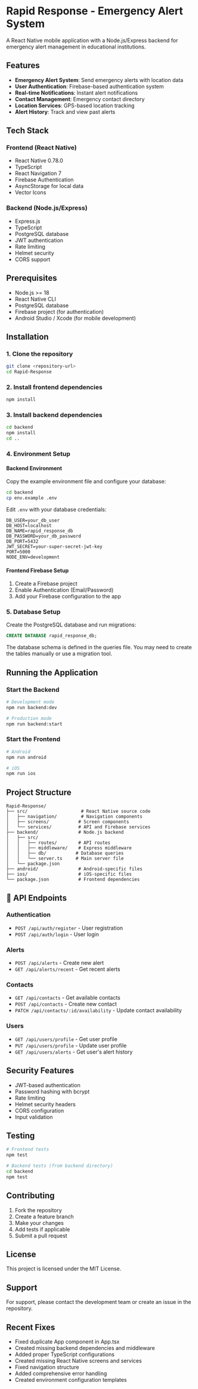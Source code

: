 # Rapid Response - Emergency Alert System

A React Native mobile application with a Node.js/Express backend for emergency alert management in educational institutions.

## Features

- **Emergency Alert System**: Send emergency alerts with location data
- **User Authentication**: Firebase-based authentication system
- **Real-time Notifications**: Instant alert notifications
- **Contact Management**: Emergency contact directory
- **Location Services**: GPS-based location tracking
- **Alert History**: Track and view past alerts

## Tech Stack

### Frontend (React Native)
- React Native 0.78.0
- TypeScript
- React Navigation 7
- Firebase Authentication
- AsyncStorage for local data
- Vector Icons

### Backend (Node.js/Express)
- Express.js
- TypeScript
- PostgreSQL database
- JWT authentication
- Rate limiting
- Helmet security
- CORS support

## Prerequisites

- Node.js >= 18
- React Native CLI
- PostgreSQL database
- Firebase project (for authentication)
- Android Studio / Xcode (for mobile development)

## Installation

### 1. Clone the repository
```bash
git clone <repository-url>
cd Rapid-Response
```

### 2. Install frontend dependencies
```bash
npm install
```

### 3. Install backend dependencies
```bash
cd backend
npm install
cd ..
```

### 4. Environment Setup

#### Backend Environment
Copy the example environment file and configure your database:
```bash
cd backend
cp env.example .env
```

Edit `.env` with your database credentials:
```env
DB_USER=your_db_user
DB_HOST=localhost
DB_NAME=rapid_response_db
DB_PASSWORD=your_db_password
DB_PORT=5432
JWT_SECRET=your-super-secret-jwt-key
PORT=5000
NODE_ENV=development
```

#### Frontend Firebase Setup
1. Create a Firebase project
2. Enable Authentication (Email/Password)
3. Add your Firebase configuration to the app

### 5. Database Setup

Create the PostgreSQL database and run migrations:
```sql
CREATE DATABASE rapid_response_db;
```

The database schema is defined in the queries file. You may need to create the tables manually or use a migration tool.

## Running the Application

### Start the Backend
```bash
# Development mode
npm run backend:dev

# Production mode
npm run backend:start
```

### Start the Frontend
```bash
# Android
npm run android

# iOS
npm run ios
```

## Project Structure

```
Rapid-Response/
├── src/                    # React Native source code
│   ├── navigation/         # Navigation components
│   ├── screens/           # Screen components
│   └── services/          # API and Firebase services
├── backend/               # Node.js backend
│   ├── src/
│   │   ├── routes/        # API routes
│   │   ├── middleware/    # Express middleware
│   │   ├── db/           # Database queries
│   │   └── server.ts     # Main server file
│   └── package.json
├── android/               # Android-specific files
├── ios/                   # iOS-specific files
└── package.json           # Frontend dependencies
```

## 🔧 API Endpoints

### Authentication
- `POST /api/auth/register` - User registration
- `POST /api/auth/login` - User login

### Alerts
- `POST /api/alerts` - Create new alert
- `GET /api/alerts/recent` - Get recent alerts

### Contacts
- `GET /api/contacts` - Get available contacts
- `POST /api/contacts` - Create new contact
- `PATCH /api/contacts/:id/availability` - Update contact availability

### Users
- `GET /api/users/profile` - Get user profile
- `PUT /api/users/profile` - Update user profile
- `GET /api/users/alerts` - Get user's alert history

## Security Features

- JWT-based authentication
- Password hashing with bcrypt
- Rate limiting
- Helmet security headers
- CORS configuration
- Input validation

## Testing

```bash
# Frontend tests
npm test

# Backend tests (from backend directory)
cd backend
npm test
```

## Contributing

1. Fork the repository
2. Create a feature branch
3. Make your changes
4. Add tests if applicable
5. Submit a pull request

## License

This project is licensed under the MIT License.

## Support

For support, please contact the development team or create an issue in the repository.

## Recent Fixes

- Fixed duplicate App component in App.tsx
- Created missing backend dependencies and middleware
- Added proper TypeScript configurations
- Created missing React Native screens and services
- Fixed navigation structure
- Added comprehensive error handling
- Created environment configuration templates
